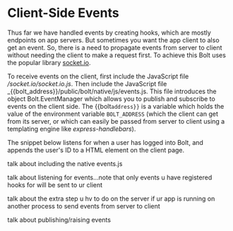 # Client-Side Events

Thus far we have handled events by creating hooks, which are mostly endpoints on app servers. But sometimes you want the app client to also get an event. So, there is a need to propagate events from server to client without needing the client to make a request first. To achieve this Bolt uses the popular library [socket.io](https://socket.io/).

To receive events on the client, first include the JavaScript file _/socket.io/socket.io.js_. Then include the JavaScript file _{{bolt_address}}/public/bolt/native/js/events.js. This file introduces the object Bolt.EventManager which allows you to publish and subscribe to events on the client side. The {{bolt`address}}` is a variable which holds the value of the environment variable `BOLT_ADDRESS` \(which the client can get from its server, or which can easily be passed from server to client using a templating engine like _express-handlebars_\).

The snippet below listens for when a user has logged into Bolt, and appends the user's ID to a HTML element on the client page.

talk about including the native events.js

talk about listening for events...note that only events u have registered hooks for will be sent to ur client

talk about the extra step u hv to do on the server if ur app is running on another process to send events from server to client

talk about publishing/raising events

